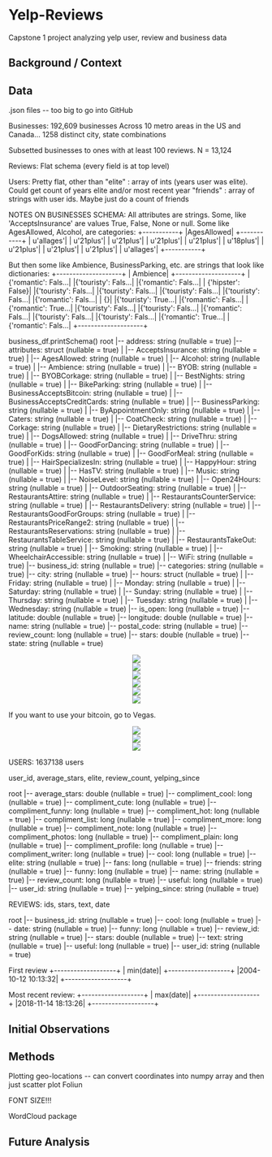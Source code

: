 # Yelp-Reviews
Capstone 1 project analyzing yelp user, review and business data

## Background / Context

## Data

.json files -- too big to go into GitHub

Businesses:
192,609 businesses
Across 10 metro areas in the US and Canada... 1258 distinct city, state combinations

Subsetted businesses to ones with at least 100 reviews.  N = 13,124

Reviews:
Flat schema (every field is at top level)

Users:
Pretty flat, other than "elite" : array of ints (years user was elite). Could get count of years elite and/or most recent year
                        "friends" : array of strings with user ids. Maybe just do a count of friends

NOTES ON BUSINESSES SCHEMA:
All attributes are strings.  Some, like 'AcceptsInsurance' are values True, False, None or null.
Some like AgesAllowed, Alcohol, are categories:
    +-----------+
|AgesAllowed|
+-----------+
| u'allages'|
|  u'21plus'|
|  u'21plus'|
|  u'21plus'|
|  u'21plus'|
|  u'18plus'|
|  u'21plus'|
|  u'21plus'|
|  u'21plus'|
| u'allages'|
+-----------+

But then some like Ambience, BusinessParking, etc. are strings that look like dictionaries:
+--------------------+
|            Ambience|
+--------------------+
|{'romantic': Fals...|
|{'touristy': Fals...|
|{'romantic': Fals...|
|  {'hipster': False}|
|{'touristy': Fals...|
|{'touristy': Fals...|
|{'touristy': Fals...|
|{'touristy': Fals...|
|{'romantic': Fals...|
|                  {}|
|{'touristy': True...|
|{'romantic': Fals...|
|{'romantic': True...|
|{'touristy': Fals...|
|{'touristy': Fals...|
|{'romantic': Fals...|
|{'touristy': Fals...|
|{'touristy': Fals...|
|{'romantic': True...|
|{'romantic': Fals...|
+--------------------+

business_df.printSchema()
root
 |-- address: string (nullable = true)
 |-- attributes: struct (nullable = true)
 |    |-- AcceptsInsurance: string (nullable = true)
 |    |-- AgesAllowed: string (nullable = true)
 |    |-- Alcohol: string (nullable = true)
 |    |-- Ambience: string (nullable = true)
 |    |-- BYOB: string (nullable = true)
 |    |-- BYOBCorkage: string (nullable = true)
 |    |-- BestNights: string (nullable = true)
 |    |-- BikeParking: string (nullable = true)
 |    |-- BusinessAcceptsBitcoin: string (nullable = true)
 |    |-- BusinessAcceptsCreditCards: string (nullable = true)
 |    |-- BusinessParking: string (nullable = true)
 |    |-- ByAppointmentOnly: string (nullable = true)
 |    |-- Caters: string (nullable = true)
 |    |-- CoatCheck: string (nullable = true)
 |    |-- Corkage: string (nullable = true)
 |    |-- DietaryRestrictions: string (nullable = true)
 |    |-- DogsAllowed: string (nullable = true)
 |    |-- DriveThru: string (nullable = true)
 |    |-- GoodForDancing: string (nullable = true)
 |    |-- GoodForKids: string (nullable = true)
 |    |-- GoodForMeal: string (nullable = true)
 |    |-- HairSpecializesIn: string (nullable = true)
 |    |-- HappyHour: string (nullable = true)
 |    |-- HasTV: string (nullable = true)
 |    |-- Music: string (nullable = true)
 |    |-- NoiseLevel: string (nullable = true)
 |    |-- Open24Hours: string (nullable = true)
 |    |-- OutdoorSeating: string (nullable = true)
 |    |-- RestaurantsAttire: string (nullable = true)
 |    |-- RestaurantsCounterService: string (nullable = true)
 |    |-- RestaurantsDelivery: string (nullable = true)
 |    |-- RestaurantsGoodForGroups: string (nullable = true)
 |    |-- RestaurantsPriceRange2: string (nullable = true)
 |    |-- RestaurantsReservations: string (nullable = true)
 |    |-- RestaurantsTableService: string (nullable = true)
 |    |-- RestaurantsTakeOut: string (nullable = true)
 |    |-- Smoking: string (nullable = true)
 |    |-- WheelchairAccessible: string (nullable = true)
 |    |-- WiFi: string (nullable = true)
 |-- business_id: string (nullable = true)
 |-- categories: string (nullable = true)
 |-- city: string (nullable = true)
 |-- hours: struct (nullable = true)
 |    |-- Friday: string (nullable = true)
 |    |-- Monday: string (nullable = true)
 |    |-- Saturday: string (nullable = true)
 |    |-- Sunday: string (nullable = true)
 |    |-- Thursday: string (nullable = true)
 |    |-- Tuesday: string (nullable = true)
 |    |-- Wednesday: string (nullable = true)
 |-- is_open: long (nullable = true)
 |-- latitude: double (nullable = true)
 |-- longitude: double (nullable = true)
 |-- name: string (nullable = true)
 |-- postal_code: string (nullable = true)
 |-- review_count: long (nullable = true)
 |-- stars: double (nullable = true)
 |-- state: string (nullable = true)


<div style="text-align:center"><img src="images/Top 10 business categories.png" /></div>

<div style="text-align:center"><img src="images/Overall_stars_hist.png" /></div>

<div style="text-align:center"><img src="images/Overall_reviewCounts_hist.png" /></div>

<div style="text-align:center"><img src="images/Number of Businesses by city.png" /></div>

<div style="text-align:center"><img src="images/10_metro_areas_heatmap.png" /></div>

<div style="text-align:center"><img src="images/Avg. Star Rating vs. Number of Reviews.png" /></div>


If you want to use your bitcoin, go to Vegas.
<div style="text-align:center"><img src="images/Businesses that Accept Bitcoin by City.png" /></div>

<div style="text-align:center"><img src="images/vegas_businesses_heatmap.png" /></div>

<div style="text-align:center"><img src="images/Charlotte_businesses.png" /></div>

USERS:
1637138 users

user_id, average_stars, elite, review_count, yelping_since

root
 |-- average_stars: double (nullable = true)
 |-- compliment_cool: long (nullable = true)
 |-- compliment_cute: long (nullable = true)
 |-- compliment_funny: long (nullable = true)
 |-- compliment_hot: long (nullable = true)
 |-- compliment_list: long (nullable = true)
 |-- compliment_more: long (nullable = true)
 |-- compliment_note: long (nullable = true)
 |-- compliment_photos: long (nullable = true)
 |-- compliment_plain: long (nullable = true)
 |-- compliment_profile: long (nullable = true)
 |-- compliment_writer: long (nullable = true)
 |-- cool: long (nullable = true)
 |-- elite: string (nullable = true)
 |-- fans: long (nullable = true)
 |-- friends: string (nullable = true)
 |-- funny: long (nullable = true)
 |-- name: string (nullable = true)
 |-- review_count: long (nullable = true)
 |-- useful: long (nullable = true)
 |-- user_id: string (nullable = true)
 |-- yelping_since: string (nullable = true)

REVIEWS:
ids, stars, text, date

root
 |-- business_id: string (nullable = true)
 |-- cool: long (nullable = true)
 |-- date: string (nullable = true)
 |-- funny: long (nullable = true)
 |-- review_id: string (nullable = true)
 |-- stars: double (nullable = true)
 |-- text: string (nullable = true)
 |-- useful: long (nullable = true)
 |-- user_id: string (nullable = true)

First review
+-------------------+
|          min(date)|
+-------------------+
|2004-10-12 10:13:32|
+-------------------+

Most recent review:
+-------------------+
|          max(date)|
+-------------------+
|2018-11-14 18:13:26|
+-------------------+

## Initial Observations

## Methods
Plotting geo-locations -- can convert coordinates into numpy array and then just scatter plot
Foliun

FONT SIZE!!!

WordCloud package

## Future Analysis
